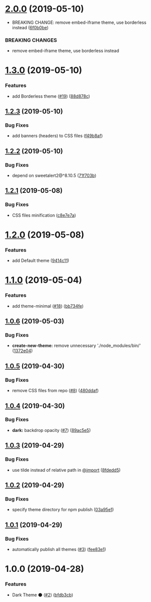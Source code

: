 # [2.0.0](https://github.com/sweetalert2/sweetalert2-themes/compare/v1.3.0...v2.0.0) (2019-05-10)


* BREAKING CHANGE: remove embed-iframe theme, use borderless instead ([6f0b0be](https://github.com/sweetalert2/sweetalert2-themes/commit/6f0b0be))


### BREAKING CHANGES

* remove embed-iframe theme, use borderless instead

# [1.3.0](https://github.com/sweetalert2/sweetalert2-themes/compare/v1.2.3...v1.3.0) (2019-05-10)


### Features

* add Borderless theme ([#19](https://github.com/sweetalert2/sweetalert2-themes/issues/19)) ([88d878c](https://github.com/sweetalert2/sweetalert2-themes/commit/88d878c))

## [1.2.3](https://github.com/sweetalert2/sweetalert2-themes/compare/v1.2.2...v1.2.3) (2019-05-10)


### Bug Fixes

* add banners (headers) to CSS files ([f49b8af](https://github.com/sweetalert2/sweetalert2-themes/commit/f49b8af))

## [1.2.2](https://github.com/sweetalert2/sweetalert2-themes/compare/v1.2.1...v1.2.2) (2019-05-10)


### Bug Fixes

* depend on sweetalert2@^8.10.5 ([71f703b](https://github.com/sweetalert2/sweetalert2-themes/commit/71f703b))

## [1.2.1](https://github.com/sweetalert2/sweetalert2-themes/compare/v1.2.0...v1.2.1) (2019-05-08)


### Bug Fixes

* CSS files minification ([c8e7e7a](https://github.com/sweetalert2/sweetalert2-themes/commit/c8e7e7a))

# [1.2.0](https://github.com/sweetalert2/sweetalert2-themes/compare/v1.1.0...v1.2.0) (2019-05-08)


### Features

* add Default theme ([9414c11](https://github.com/sweetalert2/sweetalert2-themes/commit/9414c11))

# [1.1.0](https://github.com/sweetalert2/sweetalert2-themes/compare/v1.0.6...v1.1.0) (2019-05-04)


### Features

* add theme-minimal ([#18](https://github.com/sweetalert2/sweetalert2-themes/issues/18)) ([bb734fe](https://github.com/sweetalert2/sweetalert2-themes/commit/bb734fe))

## [1.0.6](https://github.com/sweetalert2/sweetalert2-themes/compare/v1.0.5...v1.0.6) (2019-05-03)


### Bug Fixes

* **create-new-theme:** remove unnecessary './node_modules/bin/' ([1372e04](https://github.com/sweetalert2/sweetalert2-themes/commit/1372e04))

## [1.0.5](https://github.com/sweetalert2/sweetalert2-themes/compare/v1.0.4...v1.0.5) (2019-04-30)


### Bug Fixes

* remove CSS files from repo ([#8](https://github.com/sweetalert2/sweetalert2-themes/issues/8)) ([480ddaf](https://github.com/sweetalert2/sweetalert2-themes/commit/480ddaf))

## [1.0.4](https://github.com/sweetalert2/sweetalert2-themes/compare/v1.0.3...v1.0.4) (2019-04-30)


### Bug Fixes

* **dark:** backdrop opacity ([#7](https://github.com/sweetalert2/sweetalert2-themes/issues/7)) ([89ac5e5](https://github.com/sweetalert2/sweetalert2-themes/commit/89ac5e5))

## [1.0.3](https://github.com/sweetalert2/sweetalert2-themes/compare/v1.0.2...v1.0.3) (2019-04-29)


### Bug Fixes

* use tilde instead of relative path in [@import](https://github.com/import) ([8fdedd5](https://github.com/sweetalert2/sweetalert2-themes/commit/8fdedd5))

## [1.0.2](https://github.com/sweetalert2/sweetalert2-themes/compare/v1.0.1...v1.0.2) (2019-04-29)


### Bug Fixes

* specify theme directory for npm publish ([03a95e1](https://github.com/sweetalert2/sweetalert2-themes/commit/03a95e1))

## [1.0.1](https://github.com/sweetalert2/sweetalert2-themes/compare/v1.0.0...v1.0.1) (2019-04-29)


### Bug Fixes

* automatically publish all themes ([#3](https://github.com/sweetalert2/sweetalert2-themes/issues/3)) ([fee83e1](https://github.com/sweetalert2/sweetalert2-themes/commit/fee83e1))

# 1.0.0 (2019-04-28)


### Features

* Dark Theme ⚫ ([#2](https://github.com/sweetalert2/sweetalert2-themes/issues/2)) ([bfdb3cb](https://github.com/sweetalert2/sweetalert2-themes/commit/bfdb3cb))
